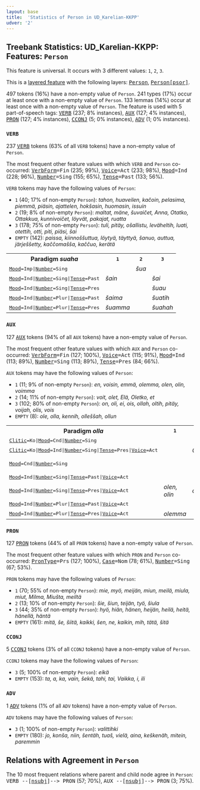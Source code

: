 ```yaml
---
layout: base
title:  'Statistics of Person in UD_Karelian-KKPP'
udver: '2'
---
```


## Treebank Statistics: UD_Karelian-KKPP: Features: `Person`

This feature is universal.
It occurs with 3 different values: `1`, `2`, `3`.

This is a <a href="../../u/overview/feat-layers.html">layered feature</a> with the following layers: <tt><a href="krl_kkpp-feat-Person.html">Person</a></tt>, <tt><a href="krl_kkpp-feat-Person-psor.html">Person[psor]</a></tt>.

497 tokens (16%) have a non-empty value of `Person`.
241 types (17%) occur at least once with a non-empty value of `Person`.
133 lemmas (14%) occur at least once with a non-empty value of `Person`.
The feature is used with 5 part-of-speech tags: <tt><a href="krl_kkpp-pos-VERB.html">VERB</a></tt> (237; 8% instances), <tt><a href="krl_kkpp-pos-AUX.html">AUX</a></tt> (127; 4% instances), <tt><a href="krl_kkpp-pos-PRON.html">PRON</a></tt> (127; 4% instances), <tt><a href="krl_kkpp-pos-CCONJ.html">CCONJ</a></tt> (5; 0% instances), <tt><a href="krl_kkpp-pos-ADV.html">ADV</a></tt> (1; 0% instances).

### `VERB`

237 <tt><a href="krl_kkpp-pos-VERB.html">VERB</a></tt> tokens (63% of all `VERB` tokens) have a non-empty value of `Person`.

The most frequent other feature values with which `VERB` and `Person` co-occurred: <tt><a href="krl_kkpp-feat-VerbForm.html">VerbForm</a></tt><tt>=Fin</tt> (235; 99%), <tt><a href="krl_kkpp-feat-Voice.html">Voice</a></tt><tt>=Act</tt> (233; 98%), <tt><a href="krl_kkpp-feat-Mood.html">Mood</a></tt><tt>=Ind</tt> (228; 96%), <tt><a href="krl_kkpp-feat-Number.html">Number</a></tt><tt>=Sing</tt> (155; 65%), <tt><a href="krl_kkpp-feat-Tense.html">Tense</a></tt><tt>=Past</tt> (133; 56%).

`VERB` tokens may have the following values of `Person`:

* `1` (40; 17% of non-empty `Person`): <em>tahon, huaveilen, kačoin, pelasima, piemmä, piäsin, ajattelen, hokšasin, huomasin, issuin</em>
* `2` (19; 8% of non-empty `Person`): <em>maltat, mäne, šuvaičet, Anna, Otatko, Ottakkua, kunnivoičet, löyvät, pakajat, ruatta</em>
* `3` (178; 75% of non-empty `Person`): <em>tuli, pitäy, ošallistu, leväheltih, luati, otettih, otti, piti, piäsi, šai</em>
* `EMPTY` (142): <em>paissa, kiinnoššuttua, löytyä, täyttyä, šanuo, auttua, järješšetty, kaččomašša, kaččuo, kerätä</em>

<table>
  <tr><th>Paradigm <i>suaha</i></th><th><tt>1</tt></th><th><tt>2</tt></th><th><tt>3</tt></th></tr>
  <tr><td><tt><tt><a href="krl_kkpp-feat-Mood.html">Mood</a></tt><tt>=Imp</tt>|<tt><a href="krl_kkpp-feat-Number.html">Number</a></tt><tt>=Sing</tt></tt></td><td></td><td><em>šua</em></td><td></td></tr>
  <tr><td><tt><tt><a href="krl_kkpp-feat-Mood.html">Mood</a></tt><tt>=Ind</tt>|<tt><a href="krl_kkpp-feat-Number.html">Number</a></tt><tt>=Sing</tt>|<tt><a href="krl_kkpp-feat-Tense.html">Tense</a></tt><tt>=Past</tt></tt></td><td><em>šain</em></td><td></td><td><em>šai</em></td></tr>
  <tr><td><tt><tt><a href="krl_kkpp-feat-Mood.html">Mood</a></tt><tt>=Ind</tt>|<tt><a href="krl_kkpp-feat-Number.html">Number</a></tt><tt>=Sing</tt>|<tt><a href="krl_kkpp-feat-Tense.html">Tense</a></tt><tt>=Pres</tt></tt></td><td></td><td></td><td><em>šuau</em></td></tr>
  <tr><td><tt><tt><a href="krl_kkpp-feat-Mood.html">Mood</a></tt><tt>=Ind</tt>|<tt><a href="krl_kkpp-feat-Number.html">Number</a></tt><tt>=Plur</tt>|<tt><a href="krl_kkpp-feat-Tense.html">Tense</a></tt><tt>=Past</tt></tt></td><td><em>šaima</em></td><td></td><td><em>šuatih</em></td></tr>
  <tr><td><tt><tt><a href="krl_kkpp-feat-Mood.html">Mood</a></tt><tt>=Ind</tt>|<tt><a href="krl_kkpp-feat-Number.html">Number</a></tt><tt>=Plur</tt>|<tt><a href="krl_kkpp-feat-Tense.html">Tense</a></tt><tt>=Pres</tt></tt></td><td><em>šuamma</em></td><td></td><td><em>šuahah</em></td></tr>
</table>

### `AUX`

127 <tt><a href="krl_kkpp-pos-AUX.html">AUX</a></tt> tokens (94% of all `AUX` tokens) have a non-empty value of `Person`.

The most frequent other feature values with which `AUX` and `Person` co-occurred: <tt><a href="krl_kkpp-feat-VerbForm.html">VerbForm</a></tt><tt>=Fin</tt> (127; 100%), <tt><a href="krl_kkpp-feat-Voice.html">Voice</a></tt><tt>=Act</tt> (115; 91%), <tt><a href="krl_kkpp-feat-Mood.html">Mood</a></tt><tt>=Ind</tt> (113; 89%), <tt><a href="krl_kkpp-feat-Number.html">Number</a></tt><tt>=Sing</tt> (113; 89%), <tt><a href="krl_kkpp-feat-Tense.html">Tense</a></tt><tt>=Pres</tt> (84; 66%).

`AUX` tokens may have the following values of `Person`:

* `1` (11; 9% of non-empty `Person`): <em>en, voisin, emmä, olemma, olen, olin, voimma</em>
* `2` (14; 11% of non-empty `Person`): <em>voit, olet, Elä, Oletko, et</em>
* `3` (102; 80% of non-empty `Person`): <em>on, oli, ei, ois, ollah, oltih, pitäy, voijah, olis, vois</em>
* `EMPTY` (8): <em>ole, olla, kennih, olleššah, ollun</em>

<table>
  <tr><th>Paradigm <i>olla</i></th><th><tt>1</tt></th><th><tt>2</tt></th><th><tt>3</tt></th></tr>
  <tr><td><tt><tt><a href="krl_kkpp-feat-Clitic.html">Clitic</a></tt><tt>=Ko</tt>|<tt><a href="krl_kkpp-feat-Mood.html">Mood</a></tt><tt>=Cnd</tt>|<tt><a href="krl_kkpp-feat-Number.html">Number</a></tt><tt>=Sing</tt></tt></td><td></td><td></td><td><em>olisko</em></td></tr>
  <tr><td><tt><tt><a href="krl_kkpp-feat-Clitic.html">Clitic</a></tt><tt>=Ko</tt>|<tt><a href="krl_kkpp-feat-Mood.html">Mood</a></tt><tt>=Ind</tt>|<tt><a href="krl_kkpp-feat-Number.html">Number</a></tt><tt>=Sing</tt>|<tt><a href="krl_kkpp-feat-Tense.html">Tense</a></tt><tt>=Pres</tt>|<tt><a href="krl_kkpp-feat-Voice.html">Voice</a></tt><tt>=Act</tt></tt></td><td></td><td><em>Oletko</em></td><td></td></tr>
  <tr><td><tt><tt><a href="krl_kkpp-feat-Mood.html">Mood</a></tt><tt>=Cnd</tt>|<tt><a href="krl_kkpp-feat-Number.html">Number</a></tt><tt>=Sing</tt></tt></td><td></td><td></td><td><em>ois, olis</em></td></tr>
  <tr><td><tt><tt><a href="krl_kkpp-feat-Mood.html">Mood</a></tt><tt>=Ind</tt>|<tt><a href="krl_kkpp-feat-Number.html">Number</a></tt><tt>=Sing</tt>|<tt><a href="krl_kkpp-feat-Tense.html">Tense</a></tt><tt>=Past</tt>|<tt><a href="krl_kkpp-feat-Voice.html">Voice</a></tt><tt>=Act</tt></tt></td><td></td><td></td><td><em>oli</em></td></tr>
  <tr><td><tt><tt><a href="krl_kkpp-feat-Mood.html">Mood</a></tt><tt>=Ind</tt>|<tt><a href="krl_kkpp-feat-Number.html">Number</a></tt><tt>=Sing</tt>|<tt><a href="krl_kkpp-feat-Tense.html">Tense</a></tt><tt>=Pres</tt>|<tt><a href="krl_kkpp-feat-Voice.html">Voice</a></tt><tt>=Act</tt></tt></td><td><em>olen, olin</em></td><td><em>olet</em></td><td><em>on</em></td></tr>
  <tr><td><tt><tt><a href="krl_kkpp-feat-Mood.html">Mood</a></tt><tt>=Ind</tt>|<tt><a href="krl_kkpp-feat-Number.html">Number</a></tt><tt>=Plur</tt>|<tt><a href="krl_kkpp-feat-Tense.html">Tense</a></tt><tt>=Past</tt>|<tt><a href="krl_kkpp-feat-Voice.html">Voice</a></tt><tt>=Act</tt></tt></td><td></td><td></td><td><em>oltih</em></td></tr>
  <tr><td><tt><tt><a href="krl_kkpp-feat-Mood.html">Mood</a></tt><tt>=Ind</tt>|<tt><a href="krl_kkpp-feat-Number.html">Number</a></tt><tt>=Plur</tt>|<tt><a href="krl_kkpp-feat-Tense.html">Tense</a></tt><tt>=Pres</tt>|<tt><a href="krl_kkpp-feat-Voice.html">Voice</a></tt><tt>=Act</tt></tt></td><td><em>olemma</em></td><td></td><td><em>ollah</em></td></tr>
</table>

### `PRON`

127 <tt><a href="krl_kkpp-pos-PRON.html">PRON</a></tt> tokens (44% of all `PRON` tokens) have a non-empty value of `Person`.

The most frequent other feature values with which `PRON` and `Person` co-occurred: <tt><a href="krl_kkpp-feat-PronType.html">PronType</a></tt><tt>=Prs</tt> (127; 100%), <tt><a href="krl_kkpp-feat-Case.html">Case</a></tt><tt>=Nom</tt> (78; 61%), <tt><a href="krl_kkpp-feat-Number.html">Number</a></tt><tt>=Sing</tt> (67; 53%).

`PRON` tokens may have the following values of `Person`:

* `1` (70; 55% of non-empty `Person`): <em>mie, myö, meijän, miun, meilä, miula, miut, Milma, Miušta, meiltä</em>
* `2` (13; 10% of non-empty `Person`): <em>šie, šiun, teijän, työ, šiula</em>
* `3` (44; 35% of non-empty `Person`): <em>hyö, hiän, hänen, heijän, heilä, heitä, hänellä, häntä</em>
* `EMPTY` (161): <em>mitä, še, šiitä, kaikki, šen, ne, kaikin, mih, tätä, šitä</em>

### `CCONJ`

5 <tt><a href="krl_kkpp-pos-CCONJ.html">CCONJ</a></tt> tokens (3% of all `CCONJ` tokens) have a non-empty value of `Person`.

`CCONJ` tokens may have the following values of `Person`:

* `3` (5; 100% of non-empty `Person`): <em>eikä</em>
* `EMPTY` (153): <em>ta, a, ka, vain, šekä, tahi, tai, Vaikka, i, ili</em>

### `ADV`

1 <tt><a href="krl_kkpp-pos-ADV.html">ADV</a></tt> tokens (1% of all `ADV` tokens) have a non-empty value of `Person`.

`ADV` tokens may have the following values of `Person`:

* `3` (1; 100% of non-empty `Person`): <em>valittihki</em>
* `EMPTY` (180): <em>jo, konša, niin, šentäh, tuaš, vielä, aina, keškenäh, mitein, paremmin</em>

## Relations with Agreement in `Person`

The 10 most frequent relations where parent and child node agree in `Person`:
<tt>VERB --[<tt><a href="krl_kkpp-dep-nsubj.html">nsubj</a></tt>]--> PRON</tt> (57; 70%),
<tt>AUX --[<tt><a href="krl_kkpp-dep-nsubj.html">nsubj</a></tt>]--> PRON</tt> (3; 75%).

